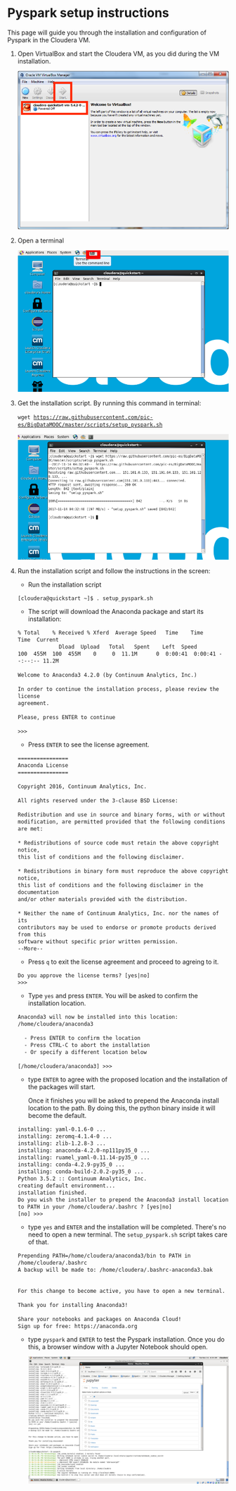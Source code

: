 Pyspark setup instructions
==========================

This page will guide you through the installation and configuration of Pyspark in the Cloudera VM.

1. Open VirtualBox and start the Cloudera VM, as you did during the VM installation.

    ![vm_launch](_static/HdSw4rveEeWg-hLO0rEOAw_8e77353aeafcc336742baf76aa647c8a_Untitled6.png)

2. Open a terminal

    ![open_terminal](_static/open_terminal.png)

3. Get the installation script. By running this command in terminal:<p><code>wget https://raw.githubusercontent.com/pic-es/BigDataMOOC/master/scripts/setup_pyspark.sh</code></p>

    ![get_pyspark_setup](_static/get_pyspark_setup.png)

4. Run the installation script and follow the instructions in the screen:
    
    * Run the installation script
        
	```
	[cloudera@quickstart ~]$ . setup_pyspark.sh
	```

    * The script will download the Anaconda package and start its installation:
        
	```
	% Total    % Received % Xferd  Average Speed   Time    Time     Time  Current
				 Dload  Upload   Total   Spent    Left  Speed
	100  455M  100  455M    0     0  11.1M      0  0:00:41  0:00:41 --:--:-- 11.2M

	Welcome to Anaconda3 4.2.0 (by Continuum Analytics, Inc.)

	In order to continue the installation process, please review the license
	agreement.

	Please, press ENTER to continue

	>>> 
	```

    * Press `ENTER` to see the license agreement.
    
	```
	================
	Anaconda License
	================

	Copyright 2016, Continuum Analytics, Inc.

	All rights reserved under the 3-clause BSD License:

	Redistribution and use in source and binary forms, with or without
	modification, are permitted provided that the following conditions are met:

	* Redistributions of source code must retain the above copyright notice,
	this list of conditions and the following disclaimer.

	* Redistributions in binary form must reproduce the above copyright notice,
	this list of conditions and the following disclaimer in the documentation
	and/or other materials provided with the distribution.

	* Neither the name of Continuum Analytics, Inc. nor the names of its
	contributors may be used to endorse or promote products derived from this
	software without specific prior written permission.
	--More--

	```

    * Press `q` to exit the license agreement and proceed to agreing to it.
    
	```
	Do you approve the license terms? [yes|no]
	>>> 
	```

    * Type `yes` and press `ENTER`. You will be asked to confirm the installation location.
    
	```
	Anaconda3 will now be installed into this location:
	/home/cloudera/anaconda3

	  - Press ENTER to confirm the location
	  - Press CTRL-C to abort the installation
	  - Or specify a different location below

	[/home/cloudera/anaconda3] >>> 
	```

    * type `ENTER` to agree with the proposed location and the installation of the packages will start.
    
        Once it finishes you will be asked to prepend the Anaconda install location to the path. By doing this, the python binary inside it will become the default.

	```
	installing: yaml-0.1.6-0 ...
	installing: zeromq-4.1.4-0 ...
	installing: zlib-1.2.8-3 ...
	installing: anaconda-4.2.0-np111py35_0 ...
	installing: ruamel_yaml-0.11.14-py35_0 ...
	installing: conda-4.2.9-py35_0 ...
	installing: conda-build-2.0.2-py35_0 ...
	Python 3.5.2 :: Continuum Analytics, Inc.
	creating default environment...
	installation finished.
	Do you wish the installer to prepend the Anaconda3 install location
	to PATH in your /home/cloudera/.bashrc ? [yes|no]
	[no] >>> 
	```    
 
    * type `yes` and `ENTER` and the installation will be completed. There's no need to open a new terminal. The `setup_pyspark.sh` script takes care of that.
    
	```
	Prepending PATH=/home/cloudera/anaconda3/bin to PATH in /home/cloudera/.bashrc
	A backup will be made to: /home/cloudera/.bashrc-anaconda3.bak


	For this change to become active, you have to open a new terminal.

	Thank you for installing Anaconda3!

	Share your notebooks and packages on Anaconda Cloud!
	Sign up for free: https://anaconda.org

	```

    * type `pyspark` and `ENTER` to test the Pyspark installation. Once you do this, a browser window with a Jupyter Notebook should open. 
    
        ![pyspark_notebook](_static/pyspark_notebook.png)

		
        
